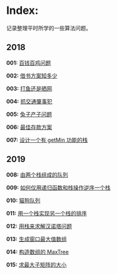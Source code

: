 # Index:

记录整理平时所学的一些算法问题。

## 2018

**001:** [百钱百鸡问题](src/001-百钱百鸡问题.md)

**002:** [借书方案知多少](src/002-借书方案知多少.md)

**003:** [打鱼还是晒网](src/003-打鱼还是晒网.md)

**004:** [抓交通肇事犯](src/004-抓交通肇事犯.md)

**005:** [兔子产子问题](src/005-兔子产子问题.md)

**006:** [最佳存款方案](src/006-最佳存款方案.md)

**007:** [设计一个有 getMin 功能的栈](src/007-设计一个有getMin功能的栈.md)

## 2019

**008:** [由两个栈组成的队列](src/008-由两个栈组成的队列.md)

**009:** [如何仅用递归函数和栈操作逆序一个栈](src/009-如何仅用递归函数和栈操作逆序一个栈.md)

**010:** [猫狗队列](src/010-猫狗队列.md)

**011:** [用一个栈实现另一个栈的排序](src/011-用一个栈实现另一个栈的排序.md)

**012:** [用栈来求解汉诺塔问题](src/012-用栈来求解汉诺塔问题.md)

**013:** [生成窗口最大值数组](src/013-生成窗口最大值数组.md)

**014:** [构造数组的 MaxTree](src/014-构造数组的MaxTree.md)

**015:** [求最大子矩阵的大小](src/015-求最大子矩阵的大小.md)

